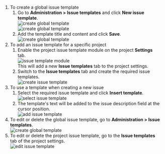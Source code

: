 1. To create a global issue template
    1. Go to **Administration > Issue templates** and click **New issue template**.  
      ![create global template](global_issue_template_1.PNG)  
      ![create global template](global_issue_template_2.PNG)
    2. Add the template title and content and click **Save**.  
    ![create global template](global_issue_template_3.PNG)
2. To add an issue template for a specific project
    1. Enable the project issue template module on the project **Settings** tab.  
      ![issue template module](issue_template_1.PNG)  
      This will add a new **Issue templates** tab to the project settings.
    2. Switch to the **Issue templates** tab and create the required issue templates.  
    ![create issue template](issue_template_2.PNG)
3. To use a template when creating a new issue
    1. Select the required issue template and click **Insert template**.  
    ![select issue template](issue_template_3.PNG)
    2. The template's text will be added to the issue description field at the cursor position.  
    ![add issue template](issue_template_4.PNG)
4. To edit or delete the global issue template, go to **Administration > Issue templates**.  
![create global template](global_issue_template_3.PNG)
5. To edit or delete the project issue template, go to the **Issue templates** tab of the project settings.  
![edit issue template](issue_template_5.PNG)
